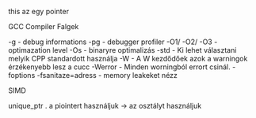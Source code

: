 
this az egy pointer

GCC Compiler Falgek

-g - debug informations
-pg - debugger profiler
-O1/ -O2/ -O3 - optimazation level
-Os - binaryre optimalizás
-std - Ki lehet választani melyik CPP standardott használja
-W - A W kezdődőek azok a warningok érzékenyebb lesz a cucc
-Werror - Minden worningból errort csinál.
-foptions 
-fsanitaze=adress - memory leakeket nézz

SIMD



unique_ptr 
. a piointert használjuk
-> az osztályt használjuk